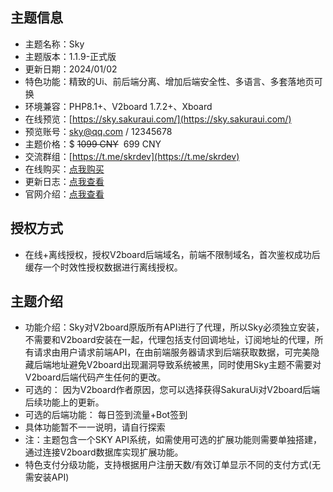 ## 主题信息

*   主题名称：Sky
*   主题版本：1.1.9-正式版
*   更新日期：2024/01/02
*   特色功能：精致的Ui、前后端分离、增加后端安全性、多语言、多套落地页可换
*   环境兼容：PHP8.1+、V2board 1.7.2+、Xboard
*   在线预览：[https://sky.sakuraui.com/](https://sky.sakuraui.com/)
*   预览账号：sky@qq.com / 12345678
*   主题价格：$ <del>1099 CNY</del>  699 CNY
*   交流群组：[https://t.me/skrdev](https://t.me/skrdev)
*   在线购买：[点我购买](https://store.sakuraui.com/index.php?rp=/store/sakuraui-license)
*   更新日志：[点我查看](https://sakuraui.com/26)
*   官网介绍：[点我查看](https://sakuraui.com/8)

## 授权方式

*   在线+离线授权，授权V2board后端域名，前端不限制域名，首次鉴权成功后缓存一个时效性授权数据进行离线授权。

## 主题介绍

*   功能介绍：Sky对V2board原版所有API进行了代理，所以Sky必须独立安装，不需要和V2board安装在一起，代理包括支付回调地址，订阅地址的代理，所有请求由用户请求前端API，在由前端服务器请求到后端获取数据，可完美隐藏后端地址避免V2board出现漏洞导致系统被黑，同时使用Sky主题不需要对V2board后端代码产生任何的更改。
*   可选的： 因为V2board作者原因，您可以选择获得SakuraUi对V2board后端后续功能上的更新。
*   可选的后端功能： 每日签到流量+Bot签到
*   具体功能暂不一一说明，请自行探索
*   注：主题包含一个SKY API系统，如需使用可选的扩展功能则需要单独搭建，通过连接V2board数据库实现扩展功能。
*   特色支付分级功能，支持根据用户注册天数/有效订单显示不同的支付方式(无需安装API)
